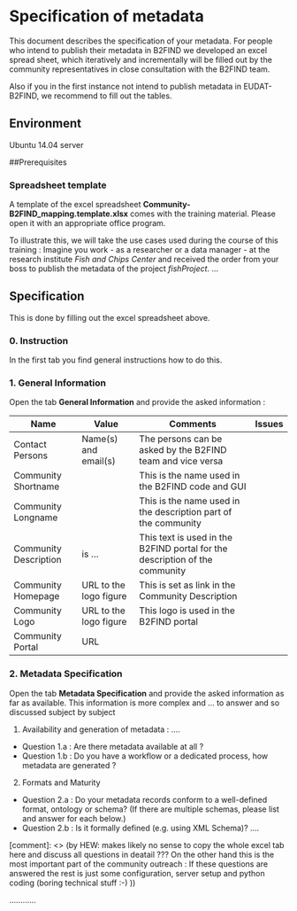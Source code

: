 # Specification of metadata
This document describes the specification of your metadata.
For people who intend to publish their metadata in B2FIND we developed an excel spread sheet, which iteratively and incrementally will be filled out by the community representatives in close consultation with the B2FIND team.

Also if you in the first instance not intend to publish metadata in EUDAT-B2FIND, we recommend to fill out the tables. 

## Environment
Ubuntu 14.04 server

##Prerequisites

### Spreadsheet template
A template of the excel spreadsheet **Community-B2FIND_mapping.template.xlsx** comes with the training material. Please open it with an appropriate office program.

To illustrate this, we will take the use cases used during the course of this training : Imagine you work - as a researcher or a data manager - at the research institute *Fish and Chips Center* and received the order from your boss to publish the metadata of the project *fishProject*. ...  

## Specification
This is done by filling out the excel spreadsheet above.

### 0. Instruction
In the first tab you find general instructions how to do this.

### 1. General Information
Open the tab **General Information** and provide the asked information :

| Name                  | Value                  | Comments                                                                    | Issues |
|-----------------------|------------------------|-----------------------------------------------------------------------------|--------|
| Contact Persons       | Name(s) and email(s)   | The persons can be asked by the B2FIND team and vice versa                  |        |
| Community Shortname   | <commShortname>        | This is the name used in the B2FIND code and GUI                            |        |
| Community Longname    | <Community>            | This is the name used in the description part of the community              |        |
| Community Description | <Community> is …       | This text is used in the B2FIND portal for the description of the community |        |
| Community Homepage    | URL to the logo figure | This is set as link in the Community Description                            |        |
| Community Logo        | URL to the logo figure | This logo is used in the B2FIND portal                                      |        |
| Community Portal      | URL                    |                                                                             |        |

### 2. Metadata Specification
Open the tab **Metadata Specification** and provide the asked information as far as available. This information is more complex and ... to answer and so discussed subject by subject

1. Availability and generation of metadata : ....
  * Question 1.a : Are there metadata available at all ?
  * Question 1.b : Do you have a workflow or a dedicated process, how metadata are generated ?
  
2. Formats and Maturity 
  * Question 2.a : Do your metadata records conform to a well-defined format, ontology or schema? (If there are multiple schemas, please list and answer for each below.)
  * Question 2.b : Is it formally defined (e.g. using XML Schema)?
....

[comment]: <> (by HEW: makes likely no sense to copy the whole excel tab here and discuss all questions in deatail ??? On the other hand this is the most important part of the community outreach : If these questions are answered the rest is just some configuration, server setup and python coding (boring technical stuff :-) ))
  
............

